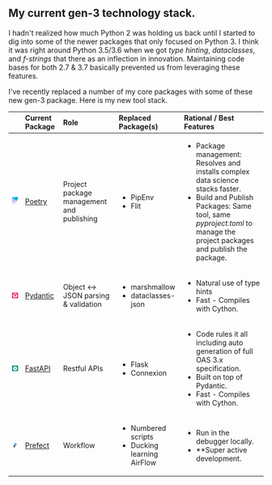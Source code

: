 <!--
**nathan5280/nathan5280** is a ✨ _special_ ✨ repository because its `README.md` (this file) appears on your GitHub profile.
-->

## My current gen-3 technology stack.
I hadn't realized how much Python 2 was holding us back until I started to dig into some of the newer 
packages that only focused on Python 3.  I think it was right around Python 3.5/3.6 when we got *type hinting*, 
*dataclasses*, and *f-strings* that there as an inflection in innovation.  Maintaining code bases for both 2.7 & 3.7 basically 
prevented us from leveraging these features.  

I've recently replaced a number of my core packages with some of these new gen-3 package.  Here is my new tool stack.

|  | Current Package | Role | Replaced Package(s) | Rational / Best Features |
| :---: | :---            | :--- | :---                | :---     |
| <img src="https://github.com/nathan5280/nathan5280/blob/master/images/poetry-logo.png" width="256"/> | [Poetry](https://python-poetry.org/) | Project package management and publishing | <ul><li>PipEnv</li><li>Flit</li></ul> | <ul><li>Package management: Resolves and installs complex data science stacks faster.</li><li>Build and Publish Packages: Same tool, same *pyproject.toml* to manage the project packages and publish the package.</li></ul> |
| <img src="https://github.com/nathan5280/nathan5280/blob/master/images/pydantic-logo.png" width="256" /> | [Pydantic](https://pydantic-docs.helpmanual.io/) | Object <-> JSON parsing & validation | <ul><li>marshmallow</li><li>dataclasses-json</li></ul> | <ul><li>Natural use of type hints</li><li>Fast - Compiles with Cython.</li></ul> |
| <img src="https://github.com/nathan5280/nathan5280/blob/master/images/FastAPI-logo.png" width="256" /> | [FastAPI](https://fastapi.tiangolo.com/) | Restful APIs | <ul><li>Flask</li><li>Connexion</li></ul> | <ul><li>Code rules it all including auto generation of full OAS 3.x specification.</li><li>Built on top of Pydantic.</li><li>Fast - Compiles with Cython.</li></ul> |
| <img src="https://github.com/nathan5280/nathan5280/blob/master/images/prefect-logo.jpeg" width="256" /> | [Prefect](https://www.prefect.io/) | Workflow | <ul><li>Numbered scripts</li><li>Ducking learning AirFlow</li></ul> | <ul><li>Run in the debugger locally.</li><li>**Super active development.</li></ul> |


